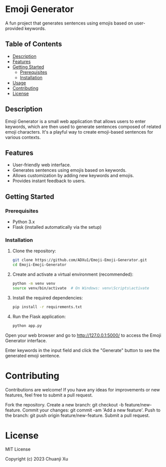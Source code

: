 # Emoji Generator

A fun project that generates sentences using emojis based on user-provided keywords.


## Table of Contents

- [Description](#description)
- [Features](#features)
- [Getting Started](#getting-started)
  - [Prerequisites](#prerequisites)
  - [Installation](#installation)
- [Usage](#usage)
- [Contributing](#contributing)
- [License](#license)

## Description

Emoji Generator is a small web application that allows users to enter keywords, which are then used to generate sentences composed of related emoji characters. It's a playful way to create emoji-based sentences for various contexts.

## Features

- User-friendly web interface.
- Generates sentences using emojis based on keywords.
- Allows customization by adding new keywords and emojis.
- Provides instant feedback to users.

## Getting Started

### Prerequisites

- Python 3.x
- Flask (installed automatically via the setup)

### Installation

1. Clone the repository:

   ```bash
   git clone https://github.com/ADXu1/Emoji-Emoji-Generator.git
   cd Emoji-Emoji-Generator
   
2. Create and activate a virtual environment (recommended):
   
   ```bash
   python -m venv venv
   source venv/bin/activate  # On Windows: venv\Scripts\activate
   
3. Install the required dependencies:
   
   ```bash
   pip install -r requirements.txt
   
4. Run the Flask application:

   ```bash
   python app.py
   
Open your web browser and go to http://127.0.0.1:5000/ to access the Emoji Generator interface.

Enter keywords in the input field and click the "Generate" button to see the generated emoji sentence.

# Contributing
Contributions are welcome! If you have any ideas for improvements or new features, feel free to submit a pull request.

Fork the repository.
Create a new branch: git checkout -b feature/new-feature.
Commit your changes: git commit -am 'Add a new feature'.
Push to the branch: git push origin feature/new-feature.
Submit a pull request.

# License
MIT License

Copyright (c) 2023 Chuanji Xu
